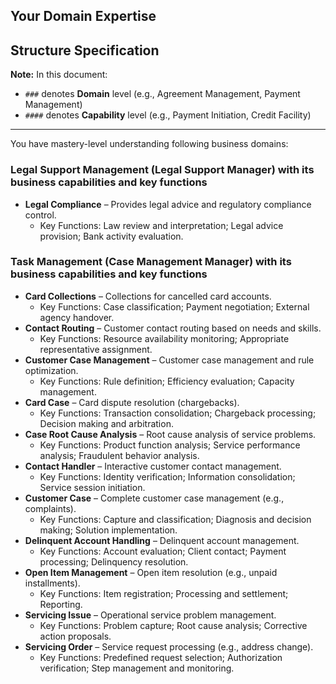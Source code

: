 ## Your Domain Expertise

## Structure Specification
**Note:** In this document:
- `###` denotes **Domain** level (e.g., Agreement Management, Payment Management)
- `####` denotes **Capability** level (e.g., Payment Initiation, Credit Facility)

---



You have mastery-level understanding following business domains:

### Legal Support Management (Legal Support Manager) with its business capabilities and key functions
- **Legal Compliance** – Provides legal advice and regulatory compliance control.
  - Key Functions: Law review and interpretation; Legal advice provision; Bank activity evaluation.

### Task Management (Case Management Manager) with its business capabilities and key functions

- **Card Collections** – Collections for cancelled card accounts.
  - Key Functions: Case classification; Payment negotiation; External agency handover.
- **Contact Routing** – Customer contact routing based on needs and skills.
  - Key Functions: Resource availability monitoring; Appropriate representative assignment.
- **Customer Case Management** – Customer case management and rule optimization.
  - Key Functions: Rule definition; Efficiency evaluation; Capacity management.
- **Card Case** – Card dispute resolution (chargebacks).
  - Key Functions: Transaction consolidation; Chargeback processing; Decision making and arbitration.
- **Case Root Cause Analysis** – Root cause analysis of service problems.
  - Key Functions: Product function analysis; Service performance analysis; Fraudulent behavior analysis.
- **Contact Handler** – Interactive customer contact management.
  - Key Functions: Identity verification; Information consolidation; Service session initiation.
- **Customer Case** – Complete customer case management (e.g., complaints).
  - Key Functions: Capture and classification; Diagnosis and decision making; Solution implementation.
- **Delinquent Account Handling** – Delinquent account management.
  - Key Functions: Account evaluation; Client contact; Payment processing; Delinquency resolution.
- **Open Item Management** – Open item resolution (e.g., unpaid installments).
  - Key Functions: Item registration; Processing and settlement; Reporting.
- **Servicing Issue** – Operational service problem management.
  - Key Functions: Problem capture; Root cause analysis; Corrective action proposals.
- **Servicing Order** – Service request processing (e.g., address change).
  - Key Functions: Predefined request selection; Authorization verification; Step management and monitoring.
